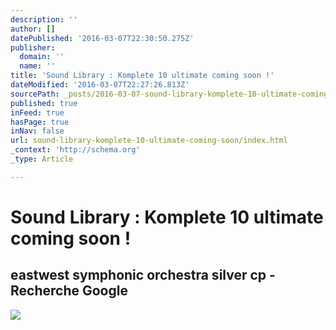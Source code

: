 ```yaml
---
description: ''
author: []
datePublished: '2016-03-07T22:30:50.275Z'
publisher:
  domain: ''
  name: ''
title: 'Sound Library : Komplete 10 ultimate coming soon !'
dateModified: '2016-03-07T22:27:26.813Z'
sourcePath: _posts/2016-03-07-sound-library-komplete-10-ultimate-coming-soon.md
published: true
inFeed: true
hasPage: true
inNav: false
url: sound-library-komplete-10-ultimate-coming-soon/index.html
_context: 'http://schema.org'
_type: Article

---
```

# Sound Library : Komplete 10 ultimate coming soon !

<article style=""><h1>eastwest symphonic orchestra silver cp - Recherche Google</h1><img src="https://encrypted-tbn1.gstatic.com/images?q=tbn:ANd9GcSeXABTnv1e8CFErki_Oxxq671JkBuJB7bTUtgjFZYWvru-tmoqdSN81pY" /></article>